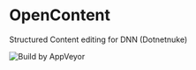 # OpenContent
Structured Content editing for DNN (Dotnetnuke)

![Build by AppVeyor](https://ci.appveyor.com/api/projects/status/github/sachatrauwaen/OpenContent?branch=feature/build&svg=true)


